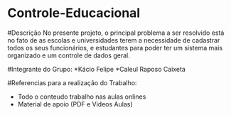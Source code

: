 # Controle-Educacional

#Descrição
No presente projeto, o principal problema a ser resolvido está no fato de as escolas e universidades terem a necessidade de cadastrar todos os seus funcionários, e estudantes para poder ter um sistema mais organizado e um controle de dados geral.

#Integrante do Grupo:
*Kácio Felipe
*Caleul Raposo Caixeta

#Referencias para a realização do Trabalho:
* Todo o conteudo trabalho nas aulas onlines
* Material de apoio (PDF e Videos Aulas)
